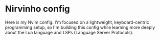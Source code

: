 # Nirvinho config

Here is my Nvim config. I'm focused on a lightweight, keyboard-centric programming setup, so I'm building this config while learning more deeply about the Lua language and LSPs (Language Server Protocols).
